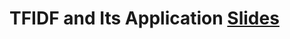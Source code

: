 # TFIDF and Its Application [Slides](https://github.com/Make-School-Courses/DS-2.1-Machine-Learning/blob/master/Notebooks/TFIDF.key)
